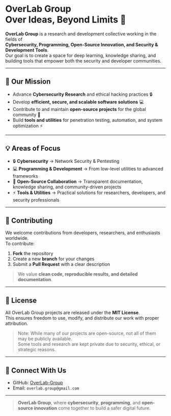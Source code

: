 # OverLab Group<br/>Over Ideas, Beyond Limits 🚀

**OverLab Group** is a research and development collective working in the fields of  
**Cybersecurity, Programming, Open-Source Innovation, and Security & Development Tools**.  
Our goal is to create a space for deep learning, knowledge sharing, and building tools that empower both the security and developer communities.

---

## 🎯 Our Mission
- Advance **Cybersecurity Research** and ethical hacking practices 🔒
- Develop **efficient, secure, and scalable software solutions** 💻
- Contribute to and maintain **open-source projects** for the global community 🤝
- Build **tools and utilities** for penetration testing, automation, and system optimization ⚡

---

## 💡 Areas of Focus
- 🔒 **Cybersecurity** → Network Security & Pentesting  
- 💻 **Programming & Development** → From low-level utilities to advanced frameworks  
- 🤝 **Open-Source Collaboration** → Transparent documentation, knowledge sharing, and community-driven projects  
- ⚡ **Tools & Utilities** → Practical solutions for researchers, developers, and security professionals  

---

## 🙌 Contributing
We welcome contributions from developers, researchers, and enthusiasts worldwide.  
To contribute:  
1. **Fork** the repository  
2. Create a new **branch** for your changes  
3. Submit a **Pull Request** with a clear description  

> We value **clean code, reproducible results, and detailed documentation**.  

---

## 📜 License
All OverLab Group projects are released under the **MIT License**.  
This ensures freedom to use, modify, and distribute our work with proper attribution.  

> Note: While many of our projects are open-source, not all of them may be publicly available.  
> Some tools and research are kept private due to security, ethical, or strategic reasons.  

---

## 📧 Connect With Us
- GitHub: [OverLab-Group](https://github.com/OverLab-Group)  
- Email: `overlab.group@gmail.com`  

---

> **OverLab Group**, where **cybersecurity**, **programming**, and **open-source innovation** come together to build a safer digital future.
